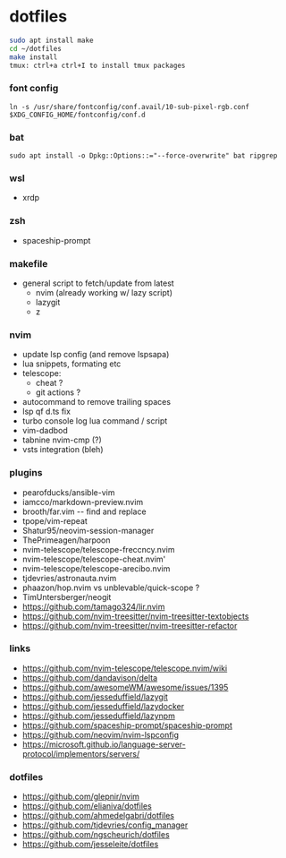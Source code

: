 # dotfiles

```zsh
sudo apt install make
cd ~/dotfiles
make install
tmux: ctrl+a ctrl+I to install tmux packages
```

### font config

```
ln -s /usr/share/fontconfig/conf.avail/10-sub-pixel-rgb.conf $XDG_CONFIG_HOME/fontconfig/conf.d
```

### bat

```
sudo apt install -o Dpkg::Options::="--force-overwrite" bat ripgrep
```

### wsl 
- xrdp

### zsh 
- spaceship-prompt

### makefile
- general script to fetch/update from latest 
  - nvim (already working w/ lazy script)
  - lazygit 
  - z

### nvim

- update lsp config (and remove lspsapa)
- lua snippets, formating etc
- telescope:
  - cheat ?
  - git actions ?
- autocommand to remove trailing spaces
- lsp qf d.ts fix
- turbo console log lua command / script
- vim-dadbod
- tabnine nvim-cmp (?)
- vsts integration (bleh)

### plugins

- pearofducks/ansible-vim
- iamcco/markdown-preview.nvim
- brooth/far.vim -- find and replace
- tpope/vim-repeat
- Shatur95/neovim-session-manager
- ThePrimeagen/harpoon
- nvim-telescope/telescope-freccncy.nvim
- nvim-telescope/telescope-cheat.nvim'
- nvim-telescope/telescope-arecibo.nvim
- tjdevries/astronauta.nvim
- phaazon/hop.nvim vs unblevable/quick-scope ?
- TimUntersberger/neogit
- https://github.com/tamago324/lir.nvim
- https://github.com/nvim-treesitter/nvim-treesitter-textobjects
- https://github.com/nvim-treesitter/nvim-treesitter-refactor

### links

- https://github.com/nvim-telescope/telescope.nvim/wiki
- https://github.com/dandavison/delta
- https://github.com/awesomeWM/awesome/issues/1395
- https://github.com/jesseduffield/lazygit
- https://github.com/jesseduffield/lazydocker
- https://github.com/jesseduffield/lazynpm
- https://github.com/spaceship-prompt/spaceship-prompt
- https://github.com/neovim/nvim-lspconfig
- https://microsoft.github.io/language-server-protocol/implementors/servers/

### dotfiles

- https://github.com/glepnir/nvim
- https://github.com/elianiva/dotfiles
- https://github.com/ahmedelgabri/dotfiles
- https://github.com/tjdevries/config_manager
- https://github.com/ngscheurich/dotfiles
- https://github.com/jesseleite/dotfiles
